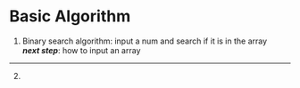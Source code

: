 # Basic Algorithm
1. Binary search algorithm: input a num and search if it is in the array  
***next step***: how to input an array
----
2. 

